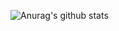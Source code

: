 ![Anurag's github stats](https://github-readme-stats.vercel.app/api?username=qzwlinux&theme=radical&show_icons=true)
